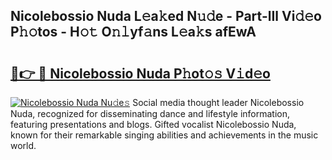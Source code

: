 ## Nicolebossio Nuda L𝚎a𝚔ed N𝚞𝚍e - Part-lIl Vi𝚍𝚎o P𝚑𝚘tos - H𝚘𝚝 O𝚗𝚕yf𝚊ns L𝚎a𝚔s afEwA

# <h2><a href="http://kf15ms.oniu.top/?m=Nicolebossio+Nuda">🔗👉 🔴 Nicolebossio Nuda P𝚑ot𝚘𝚜 V𝚒d𝚎o</a></h2>

[![Nicolebossio Nuda Nu𝚍e𝚜](https://i.imgur.com/0qMVB7G.gif)](http://kf15ms.oniu.top/?m=Nicolebossio+Nuda)
Social media thought leader Nicolebossio Nuda, recognized for disseminating dance and lifestyle information, featuring presentations and blogs. Gifted vocalist Nicolebossio Nuda, known for their remarkable singing abilities and achievements in the music world.  
